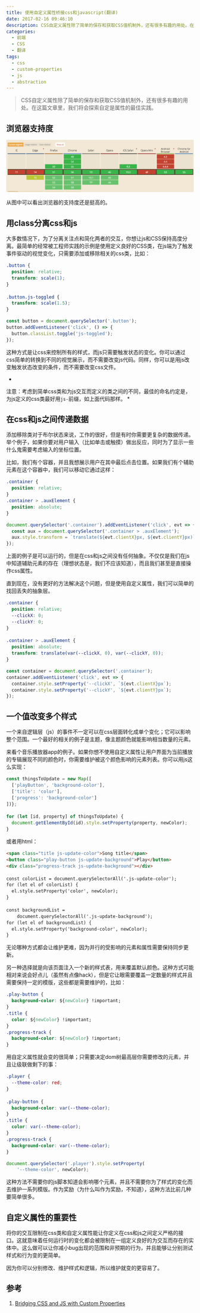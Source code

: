 ```yaml
---
title: 使用自定义属性桥接css和javascript(翻译)
date: 2017-02-16 09:46:10
description: CSS自定义属性除了简单的保存和获取CSS值机制外，还有很多有趣的用处。在这篇文章里，我们将会探索自定是属性的最佳实践。
categories: 
  - 前端
  - CSS
  - 翻译
tags: 
  - css 
  - custom-properties 
  - js 
  - abstraction
---
```


>CSS自定义属性除了简单的保存和获取CSS值机制外，还有很多有趣的用处。在这篇文章里，我们将会探索自定是属性的最佳实践。

## 浏览器支持度

![image](/assets/images/2017/bridging-css-and-js-with-custom-property-figure1.png)

从图中可以看出浏览器的支持度还是挺高的。

## 用class分离css和js

大多数情况下，为了分离关注点和简化两者的交互，你想让js和CSS保持高度分离。最简单的经常被工程师实践的示例是使用定义良好的CSS类，在js端为了触发事件驱动的视觉变化，只需要添加或移除相关的css类，比如：

```css
.button {
  position: relative;
  transform: scale(1);
}
 
.button.js-toggled {
  transform: scale(1.5);
}
```

```js
const button = document.querySelector('.button');
button.addEventListener('click', () => {
  button.classList.toggle('js-toggled');
});
```

这种方式是让css来控制所有的样式，而js只需要触发状态的变化。你可以通过css简单的转换到不同的视觉展示，而不需要改变js代码。同样，你可以是用js改变触发状态改变的条件，而不需要改变css文件。

*
注意：考虑到简单css类和为js交互而定义的类之间的不同，最佳的命名约定是，为js定义的css类最好用`js-`前缀，如上面代码那样。
*

## 在css和js之间传递数据

添加移除类对于布尔状态来说，工作的很好，但是有时你需要更复杂的数据传递。举个例子，如果你要对用户输入（比如单击或触摸）做出反应，同时为了显示一些什么鬼需要考虑输入的坐标位置。

比如，我们有个容器，并且我想展示用户在其中最后点击位置。如果我们有个辅助元素在这个容器中，我们可以移动它通过这样：

```css
.container {
  position: relative;
}
.container > .auxElement {
  position: absolute;
}
```

```js
document.querySelector('.container').addEventListener('click', evt => {
  const aux = document.querySelector('.container > .auxElement');
  aux.style.transform = `translate(${evt.clientX}px, ${evt.clientY}px)`;
});
```

上面的例子是可以运行的，但是在css和js之间没有任何抽象。不仅仅是我们在js中知道辅助元素的存在（理想状态是，我们不应该知道），而且我们甚至是直接操作css属性。

直到现在，没有更好的方法解决这个问题，但是使用自定义属性，我们可以简单的找回丢失的抽象层。

```css
.container {
  position: relative;
  --clickX: 0;
  --clickY: 0;
}
 
.container > .auxElement {
  position: absolute;
  transform: translate(var(--clickX, 0), var(--clickY, 0));
}
```

```js
const container = document.querySelector('.container');
container.addEventListener('click', evt => {
  container.style.setProperty('--clickX', `${evt.clientX}px`);
  container.style.setProperty('--clickY', `${evt.clientY}px`);
});
```

## 一个值改变多个样式

一个来自逻辑层（js）的事件不一定可以在css层面转化成单个变化；它可以影响整个范围。一个最好的相关的例子是主题，像主题颜色就能影响相当数量的元素。

来看个音乐播放器app的例子。如果你想不使用自定义属性让用户界面为当前播放的专辑展现不同的颜色时，你需要维护被这个颜色影响的元素列表。你可以用js这么实现：

```js
const thingsToUpdate = new Map([
  ['playButton', 'background-color'],
  ['title': 'color'],
  ['progress': 'background-color']
])};
 
for (let [id, property] of thingsToUpdate) {
  document.getElementById(id).style.setProperty(property, newColor);
}
```

或者用html：

```html
<span class="title js-update-color">Song title</span>
<button class="play-button js-update-background">Play</button>
<div class="progress-track js-update-background"></div>

const colorList = document.querySelectorAll('.js-update-color');
for (let el of colorList) {
  el.style.setProperty('color', newColor);
}
 
const backgroundList =
    document.querySelectorAll('.js-update-background');
for (let el of backgroundList) {
  el.style.setProperty('background-color', newColor);
}
```

无论哪种方式都会让维护更难，因为并行的受影响的元素和属性需要保持同步更新。

另一种选择就是向该页面注入一个新的样式表，用来覆盖默认颜色。这种方式可能相对来说会好点儿（虽然有点像hack），但是它让眼需要覆盖一定数量的样式并且需要保持一定的模版，这些都是需要维护的，比如：

```css
.play-button {
  background-color: ${newColor} !important;
}
.title {
  color: ${newColor} !important;
}
.progress-track {
  background-color: ${newColor} !important;
}
```

用自定义属性就会变的很简单；只需要决定dom树最高层你需要修改的元素，并且让级联做剩下的事：

```css
.player {
  --theme-color: red;
}
 
.play-button {
  background-color: var(--theme-color);
}
.title {
  color: var(--theme-color);
}
.progress-track {
  background-color: var(--theme-color);
}
```

```js
document.querySelector('.player').style.setProperty(
    '--theme-color', newColor);
```

这种方法不需要你的js脚本知道会影响哪个元素，并且不需要你为了样式的变化而去维护一系列模版。作为奖励（为什么叫作为奖励，不知道），这种方法比前几种要简单很多。

## 自定义属性的重要性

将你的交互限制在css类和自定义属性能让你定义在css和js之间定义严格的接口。这就意味着任何运行时的变化都会被限制在一组定义良好的为交互而存在的实体中。这么做可以让你减小bug出现的范围和非预期的行为，并且能够让分别测试样式和行为变的更简单。

因为你可以分别修改、维护样式和逻辑，所以维护就变的更容易了。

## 参考

1. [Bridging CSS and JS with Custom Properties](https://sgom.es/posts/2017-02-10-bridging-css-and-js-with-custom-properties/?utm_source=frontendfocus&utm_medium=email)<br/>